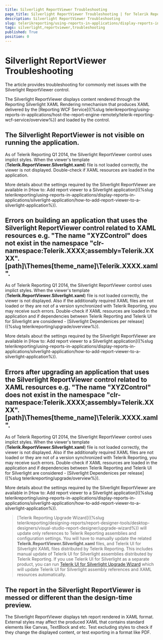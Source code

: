 ```yaml
---
title: Silverlight ReportViewer Troubleshooting
page_title: Silverlight ReportViewer Troubleshooting | for Telerik Reporting Documentation
description: Silverlight ReportViewer Troubleshooting
slug: telerikreporting/using-reports-in-applications/display-reports-in-applications/silverlight-application/troubleshooting/silverlight-reportviewer-troubleshooting
tags: silverlight,reportviewer,troubleshooting
published: True
position: 0
---
```


# Silverlight ReportViewer Troubleshooting



The article provides troubleshooting for commonly met issues with the Silverlight ReportViewer control.

The Silverlight ReportViewer displays content rendered through the Reporting Silverlight XAML Rendering nmechanism         that produces XAML delivered by the [Reporting WCF Service]({%slug telerikreporting/using-reports-in-applications/host-the-report-engine-remotely/telerik-reporting-wcf-service/overview%}) and loaded by the control.       

## The Silverlight ReportViewer is not visible on running the application.

As of Telerik Reporting Q1 2014, the Silverlight ReportViewer control uses implict styles.           When the viewer's template (__Telerik.ReportViewer.Silverlight.xaml__) file is not loaded correctly,           the viewer is not displayed. Double-check if XAML resources are loaded in the application.         

More details about the settings required by the Silverlight ReportViewer are available in           [How to: Add report viewer to a Silverlight application]({%slug telerikreporting/using-reports-in-applications/display-reports-in-applications/silverlight-application/how-to-add-report-viewer-to-a-silverlight-application%}).         

## Errors on building an application that uses the Silverlight ReportViewer control related to XAML resources e.g. "The name "XYZControl" does not exist in the namespace "clr-namespace:Telerik.XXXX;assembly=Telerik.XXXX". [path]\Themes\[theme_name]\Telerik.XXXX.xaml ".

As of Telerik Reporting Q1 2014, the Silverlight ReportViewer control uses implict styles.           When the viewer's template (__Telerik.ReportViewer.Silverlight.xaml__) file is not loaded correctly,           the viewer is not displayed. Also if the additionally required XAML files           are not loaded or they are not of a version synchronized with Telerik Reporting, you may receive such errors.           Double-check if XAML resources are loaded in the application and if dependencies between Telerik Reporting and Telerik UI for Silverlight           are considered - [Silverlight Dependenices per release]({%slug telerikreporting/upgrade/overview%}).         

More details about the settings required by the Silverlight ReportViewer are available in           [How to: Add report viewer to a Silverlight application]({%slug telerikreporting/using-reports-in-applications/display-reports-in-applications/silverlight-application/how-to-add-report-viewer-to-a-silverlight-application%}).         

## Errors after upgrading an application that uses the Silverlight ReportViewer control related to XAML resources e.g. "The name "XYZControl" does not exist in the namespace "clr-namespace:Telerik.XXXX;assembly=Telerik.XXXX". [path]\Themes\[theme_name]\Telerik.XXXX.xaml ".

As of Telerik Reporting Q1 2014, the Silverlight ReportViewer control uses implict styles.           When the viewer's template (__Telerik.ReportViewer.Silverlight.xaml__) file is not loaded correctly,           the viewer is not displayed. Also if the additionally required XAML files           are not loaded or they are not of a version synchronized with Telerik Reporting, you may receive such errors.           Double-check if XAML resources are loaded in the application and if dependencies between Telerik Reporting and Telerik UI for Silverlight           are considered - [Silverlight Dependenices per release]({%slug telerikreporting/upgrade/overview%}).         

More details about the settings required by the Silverlight ReportViewer are available in           [How to: Add report viewer to a Silverlight application]({%slug telerikreporting/using-reports-in-applications/display-reports-in-applications/silverlight-application/how-to-add-report-viewer-to-a-silverlight-application%}).         

> [Telerik Reporting Upgrade Wizard]({%slug telerikreporting/designing-reports/report-designer-tools/desktop-designers/visual-studio-report-designer/upgrade-wizard%}) will update only references             to Telerik Reporting assemblies and configuration settings.             You will have to manually update the related  __Telerik.ReportViewer.Silverlight.xaml__ files, and Telerik UI             for Silverlight XAML files distributed by Telerik Reporting. This includes manual update of Telerik UI for Silverlight assemblies             distributed by Telerik Reporting.           If you use Telerik UI for Silverlight as a separate product, you can run  [Telerik UI for Silverlight Upgrade Wizard](http://docs.telerik.com/devtools/silverlight/visual-studio-extensions/for-silverlight-vs-extensions-upgrading)  which will update Telerik UI for Silverlight assembly references and XAML resources automatically.           

## The report in the Silverlight ReportViewer is messed or different than the design-time preview.

The Silverlight ReportViewer displays teh report rendered in XAML format. External styles may affect the produced XAML that contains           standard elements like Canvas, TextBlock and etc. Test excluding styles to check if they change the displayed content, or test exporting in a format like PDF.         


